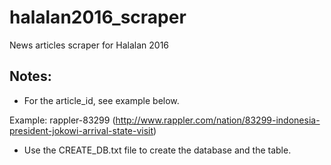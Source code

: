 # halalan2016_scraper
News articles scraper for Halalan 2016

## Notes:
* For the article_id, see example below.

Example: rappler-83299 (http://www.rappler.com/nation/83299-indonesia-president-jokowi-arrival-state-visit)

* Use the CREATE_DB.txt file to create the database and the table.